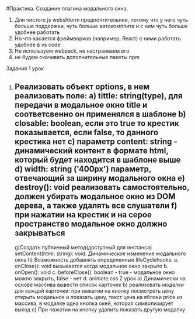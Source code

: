 #Практика. Создание плагина модального окна.
1. Для чистого js webshtorm предпочтительнее, потому что у него чуть больше поддержки, чуть больше автокомплита и с ним чуть больше удобнее работать
2. Но что касается фреймворков (например, React) с ними работать удобнее в vs code
3. Не используем webpack, не настраиваем его
4. не будем скачивать дополнительные пакеты npm

Задания 
1 урок
1) Реализовать объект options, в нем реализовать поле:
    a) tittle: string(type), для передачи в модальное окно title и соответсвенно он применялся в шаблоне
    b) closable: boolean, если это true то крестик показывается, если false, то данного крестика нет
    c) параметр content: string - динамический контент в формате html, который будет находится в шаблоне выше
    d) width: string ('400px') параметр, отвечающий за ширину модального окна
    e) destroy(): void реализовать самоcтоятельно, должен убирать модальное окно из DOM дерева, а также удалять все слушатели
    f) при нажатии на крестик и на серое пространство модальное окно должно закрываться
    -------------------
    g)Создать публичный метод(доступный для инстанса) setContent(html: string): void. Динамическое изменение модального окна
    h) Возможность добавлять определенные lifeCyclehooks: 
       a. onClose(): void вызывается когда модальное окно закрыто
       b. onOpen(): void
       c. beforeClose(): boolean - true - модальное окно можно закрыть, false - нет
       d. animate.css
2 урок 
a) Динамически на основе массива вывести список карточек
b) реализовать модалки для каждой карточки: при нажатии на кнопку посмотреть цену открыть модальное и показать цену, текст цена на яблоки price из массива, в модалке одна кнопка окей, которая символизирует выход
с) При нажатии на кнопку удалить показать другую модалку 